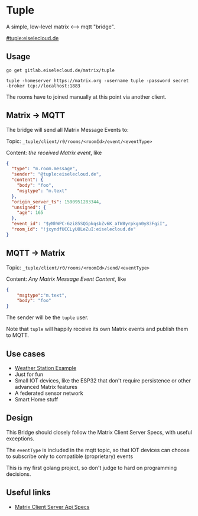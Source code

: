 # Tuple

A simple, low-level matrix <--> mqtt "bridge".

[#tuple:eiselecloud.de](https://matrix.to/#/#tuple:eiselecloud.de)

## Usage

`go get gitlab.eiselecloud.de/matrix/tuple`

`tuple -homeserver https://matrix.org -username tuple -password secret -broker tcp://localhost:1883`

The rooms have to joined manually at this point via another client.

## Matrix -> MQTT

The bridge will send all Matrix Message Events to:

Topic: `_tuple/client/r0/rooms/<roomId>/event/<eventType>`

Content: _the received Matrix event_, like 
```json
{
  "type": "m.room.message",
  "sender": "@tuple:eiselecloud.de",
  "content": {
    "body": "foo",
    "msgtype": "m.text"
  },
  "origin_server_ts": 1590951283344,
  "unsigned": {
    "age": 165
  },
  "event_id": "$yNhWPC-6zi85SQGpkqsbZv6K_aTW8yrpkgn0y83FgiI",
  "room_id": "!jxyndfUCCLyUOLeZuI:eiselecloud.de"
}
```

## MQTT -> Matrix

Topic: `_tuple/client/r0/rooms/<roomId>/send/<eventType>`

Content: _Any Matrix Message Event Content_, like
```json
{
    "msgtype":"m.text",
    "body": "foo"
}
```

The sender will be the `tuple` user.

Note that `tuple` will happily receive its own Matrix events and publish them to MQTT.

## Use cases

* [Weather Station Example](https://github.com/derEisele/tuple-weather-example)
* Just for fun
* Small IOT devices, like the ESP32 that don't require persistence or other advanced Matrix features
* A federated sensor network
* Smart Home stuff

## Design

This Bridge should closely follow the Matrix Client Server Specs, with useful exceptions.

The `eventType` is included in the mqtt topic, so that IOT devices can choose to subscribe only to compatible 
(proprietary) events

This is my first golang project, so don't judge to hard on programming decisions. 

## Useful links
* [Matrix Client Server Api Specs](https://matrix.org/docs/spec/client_server/r0.6.1)
